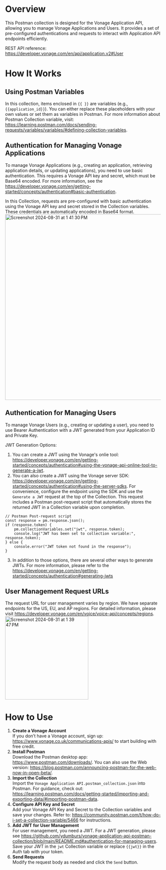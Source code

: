 Overview
======================
This Postman collection is designed for the Vonage Application API, allowing you to manage Vonage Applications and Users. It provides a set of pre-configured authentications and requests to interact with Application API endpoints efficiently.  

REST API reference: https://developer.vonage.com/en/api/application.v2#User

How It Works
======================
## **Using Postman Variables**  
In this collection, items enclosed in `{{ }}` are variables (e.g., `{{application_id}}`). You can either replace these placeholders with your own values or set them as variables in Postman. For more information about Postman Collection variable, visit: https://learning.postman.com/docs/sending-requests/variables/variables/#defining-collection-variables. 

## **Authentication for Managing Vonage Applications**  
To manage Vonage Applications (e.g., creating an application, retrieving application details, or updating applications), you need to use basic authentication. This requires a Vonage API key and secret, which must be Base64 encoded. For more information, see the https://developer.vonage.com/en/getting-started/concepts/authentication#basic-authentication.

In this Collection, requests are pre-configured with basic authentication using the Vonage API key and secret stored in the Collection variables. These credentials are automatically encoded in Base64 format.  
<img width="600" alt="Screenshot 2024-08-31 at 1 41 30 PM" src="https://github.com/user-attachments/assets/6f01dff4-74dc-4965-ba4b-a58ff54ad883">


## **Authentication for Managing Users**  
To manage Vonage Users (e.g., creating or updating a user), you need to use Bearer Authentication with a JWT generated from your Application ID and Private Key. 

JWT Generation Options:  
1. You can create a JWT using the Vonage's onlie tool: https://developer.vonage.com/en/getting-started/concepts/authentication#using-the-vonage-api-online-tool-to-generate-a-jwt.
2. You can also create a JWT using the Vonage server SDK: https://developer.vonage.com/en/getting-started/concepts/authentication#using-the-server-sdks. For convenience, configure the endpoint using the SDK and use the `Generate a JWT` request at the top of the Collection. This request includes a Postman post-request script that automatically stores the returned JWT in a Collection variable upon completion.
```
// Postman Post-request script
const response = pm.response.json(); 
if (response.token) {
    pm.collectionVariables.set("jwt", response.token); 
    console.log("JWT has been set to collection variable:", response.token);
} else {
    console.error("JWT token not found in the response");
}
```
3. In addition to those options, there are several other ways to generate JWTs. For more information, please refer to the  https://developer.vonage.com/en/getting-started/concepts/authentication#generating-jwts

## **User Management Request URLs**  
The request URL for user management varies by region. We have separate endpoints for the US, EU, and AP regions. For detailed information, please visit https://developer.vonage.com/en/voice/voice-api/concepts/regions.
<img width="269" alt="Screenshot 2024-08-31 at 1 39 47 PM" src="https://github.com/user-attachments/assets/26cd8db2-a56d-416a-8da3-461f5d17fa44">

How to Use
======================
1. **Create a Vonage Account**  
   If you don’t have a Vonage account, sign up: https://www.vonage.co.uk/communications-apis/ to start building with free credit.
2. **Install Postman**  
   Download the Postman desktop app: https://www.postman.com/downloads/. You can also use the Web version: https://blog.postman.com/announcing-postman-for-the-web-now-in-open-beta/.
3. **Import the Collection**  
   Import the `Vonage Application API.postman_collection.json` into Postman. For guidance, check out: https://learning.postman.com/docs/getting-started/importing-and-exporting-data/#importing-postman-data.
4. **Configure API Key and Secret**  
   Add your Vonage API Key and Secret to the Collection variables and save your changes. Refer to: https://community.postman.com/t/how-do-i-set-a-collection-variable/5466 for instructions.
5. **Add JWT for User Management**  
   For user management, you need a JWT. For a JWT generation, please see https://github.com/ydumburs/vonage-application-api-postman-collection/blob/main/README.md#authentication-for-managing-users. Save your JWT in the `jwt` Collection variable or replace `{{jwt}}` in the Auth tab with your token.
6. **Send Requests**  
   Modify the request body as needed and click the `Send` button.

